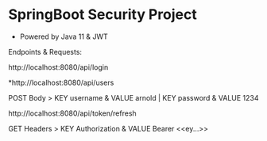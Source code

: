 # SpringBoot Security Project

- Powered by Java 11 & JWT

Endpoints & Requests:

http://localhost:8080/api/login

*http://localhost:8080/api/users

POST
Body > KEY username & VALUE arnold | KEY password & VALUE 1234

http://localhost:8080/api/token/refresh

GET
Headers > KEY Authorization & VALUE Bearer <<ey...>>